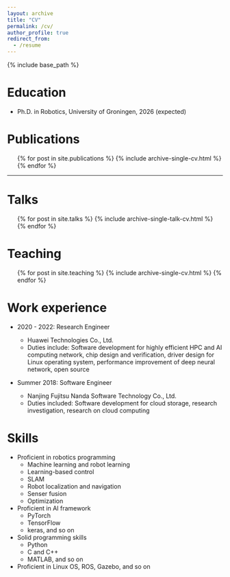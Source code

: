 ```yaml
---
layout: archive
title: "CV"
permalink: /cv/
author_profile: true
redirect_from:
  - /resume
---
```


{% include base_path %}

Education
======
* Ph.D. in Robotics, University of Groningen, 2026 (expected)

Publications
======
  <ul>{% for post in site.publications %}
    {% include archive-single-cv.html %}
  {% endfor %}</ul>

------

Talks
======
  <ul>{% for post in site.talks %}
    {% include archive-single-talk-cv.html %}
  {% endfor %}</ul>
  
Teaching
======
  <ul>{% for post in site.teaching %}
    {% include archive-single-cv.html %}
  {% endfor %}</ul>

Work experience
======
* 2020 - 2022: Research Engineer
  * Huawei Technologies Co., Ltd.
  * Duties include: Software development for highly efficient HPC and AI computing network, chip design and verification,  driver design for Linux operating system, performance improvement of deep neural network, open source

* Summer 2018: Software Engineer
  * Nanjing Fujitsu Nanda Software Technology Co., Ltd.
  * Duties included: Software development for cloud storage, research investigation, research on cloud computing
  
Skills
======
* Proficient in robotics programming
  * Machine learning and robot learning
  * Learning-based control
  * SLAM
  * Robot localization and navigation
  * Senser fusion
  * Optimization
* Proficient in AI framework
  * PyTorch
  * TensorFlow
  * keras, and so on
* Solid programming skills
  * Python
  * C and C++
  * MATLAB, and so on
* Proficient in Linux OS, ROS, Gazebo, and so on

<!--
Service and leadership
======
* Currently signed in to 43 different Slack teams
-->
